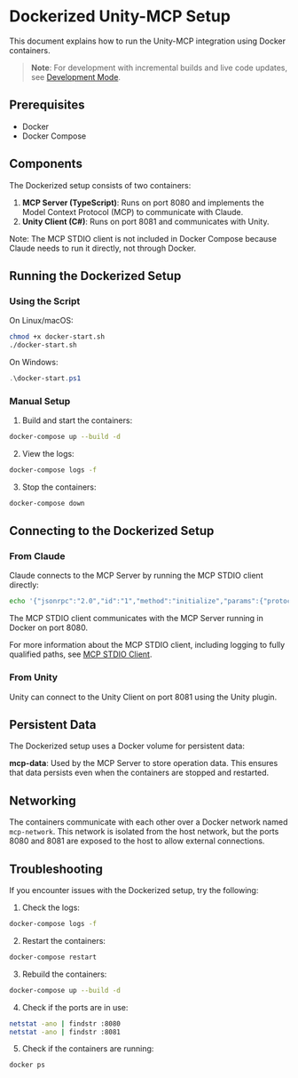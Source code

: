 # Dockerized Unity-MCP Setup

This document explains how to run the Unity-MCP integration using Docker containers.

> **Note**: For development with incremental builds and live code updates, see [Development Mode](./development.md).

## Prerequisites

- Docker
- Docker Compose

## Components

The Dockerized setup consists of two containers:

1. **MCP Server (TypeScript)**: Runs on port 8080 and implements the Model Context Protocol (MCP) to communicate with Claude.
2. **Unity Client (C#)**: Runs on port 8081 and communicates with Unity.

Note: The MCP STDIO client is not included in Docker Compose because Claude needs to run it directly, not through Docker.

## Running the Dockerized Setup

### Using the Script

On Linux/macOS:
```bash
chmod +x docker-start.sh
./docker-start.sh
```

On Windows:
```powershell
.\docker-start.ps1
```

### Manual Setup

1. Build and start the containers:
```bash
docker-compose up --build -d
```

2. View the logs:
```bash
docker-compose logs -f
```

3. Stop the containers:
```bash
docker-compose down
```

## Connecting to the Dockerized Setup

### From Claude

Claude connects to the MCP Server by running the MCP STDIO client directly:

```bash
echo '{"jsonrpc":"2.0","id":"1","method":"initialize","params":{"protocolVersion":"0.1.0","clientInfo":{"name":"test-client","version":"1.0.0"},"capabilities":{}}}' | node dist/mcp-stdio-client/index.js
```

The MCP STDIO client communicates with the MCP Server running in Docker on port 8080.

For more information about the MCP STDIO client, including logging to fully qualified paths, see [MCP STDIO Client](./mcp-stdio-client.md).

### From Unity

Unity can connect to the Unity Client on port 8081 using the Unity plugin.

## Persistent Data

The Dockerized setup uses a Docker volume for persistent data:

**mcp-data**: Used by the MCP Server to store operation data. This ensures that data persists even when the containers are stopped and restarted.

## Networking

The containers communicate with each other over a Docker network named `mcp-network`. This network is isolated from the host network, but the ports 8080 and 8081 are exposed to the host to allow external connections.

## Troubleshooting

If you encounter issues with the Dockerized setup, try the following:

1. Check the logs:
```bash
docker-compose logs -f
```

2. Restart the containers:
```bash
docker-compose restart
```

3. Rebuild the containers:
```bash
docker-compose up --build -d
```

4. Check if the ports are in use:
```bash
netstat -ano | findstr :8080
netstat -ano | findstr :8081
```

5. Check if the containers are running:
```bash
docker ps
```

